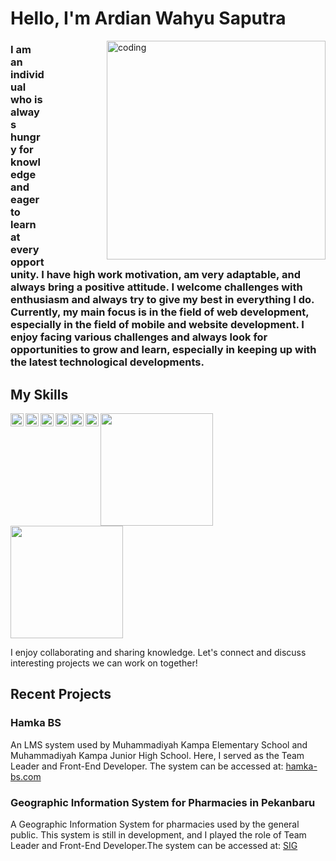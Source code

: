 
# Hello, I'm Ardian Wahyu Saputra

<img align="right" style="margin-left: 100;" margin alt="coding" width="350" src="https://i.pinimg.com/originals/e4/26/70/e426702edf874b181aced1e2fa5c6cde.gif">

<h3 align="left">I am an individual who is always hungry for knowledge and eager to learn at every opportunity. I have high work motivation, am very adaptable, and always bring a positive attitude. I welcome challenges with enthusiasm and always try to give my best in everything I do. Currently, my main focus is in the field of web development, especially in the field of mobile and website development. I enjoy facing various challenges and always look for opportunities to grow and learn, especially in keeping up with the latest technological developments.</h3>


## My Skills 

<a href="#"><img align="left" alt="HTML" title="HTML" width="21px" src="https://img.icons8.com/color/48/000000/html-5.png" /></a>
<a href="#"><img align="left" alt="JavaScript" title="JavaScript" width="21px" src="https://upload.wikimedia.org/wikipedia/commons/9/99/Unofficial_JavaScript_logo_2.svg" /></a>
<a href="#"><img align="left" alt="Bootstrap" title="Bootstrap" width="21px" src="https://getbootstrap.com/docs/4.0/assets/img/favicons/favicon.ico" /></a>
<a href="#"><img align="left" alt="C++" title="C++" width="21px" src="https://img.icons8.com/color/48/000000/c-plus-plus-logo.png" /></a>
<a href="#"><img align="left" alt="Laravel" title="Laravel" width="21px" src="https://cdn.worldvectorlogo.com/logos/laravel-2.svg" /></a>
<a href="#"><img align="left" alt="CSS" title="CSS" width="21px" src="https://img.icons8.com/color/48/000000/css3.png" /></a>

<p align="left">
<a href="https://github.com/wahyu12v">
  <img height="180em" src="https://github-readme-stats-eight-theta.vercel.app/api?username=wahyu12v&show_icons=true&theme=algolia&include_all_commits=true&count_private=true"/>
  <img height="180em" src="https://github-readme-stats-eight-theta.vercel.app/api/top-langs/?username=wahyu12v&layout=compact&langs_count=8&theme=algolia"/>
</a>
</p>

I enjoy collaborating and sharing knowledge. Let's connect and discuss interesting projects we can work on together!


## Recent Projects

### Hamka BS 
An LMS system used by Muhammadiyah Kampa Elementary School and Muhammadiyah Kampa Junior High School. Here, I served as the Team Leader and Front-End Developer. The system can be accessed at: [hamka-bs.com](https://hamka-bs.com)

### Geographic Information System for Pharmacies in Pekanbaru
A Geographic Information System for pharmacies used by the general public. This system is still in development, and I played the role of Team Leader and Front-End Developer.The system can be accessed at: [SIG](https://github.com/wahyu12v/Sistem_Informasi_Geografis_Apotek_Pekanbaru)





